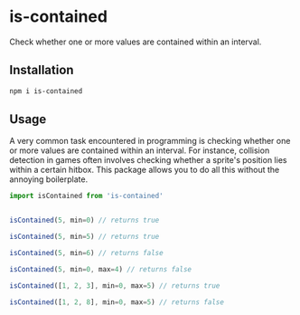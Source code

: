 # is-contained

Check whether one or more values are contained within an interval.


## Installation

```sh
npm i is-contained
```


## Usage

A very common task encountered in programming is checking whether one or more values are contained within an interval. For instance, collision detection in games often involves checking whether a sprite's position lies within a certain hitbox. This package allows you to do all this without the annoying boilerplate.

```js
import isContained from 'is-contained'


isContained(5, min=0) // returns true

isContained(5, min=5) // returns true

isContained(5, min=6) // returns false

isContained(5, min=0, max=4) // returns false

isContained([1, 2, 3], min=0, max=5) // returns true

isContained([1, 2, 8], min=0, max=5) // returns false
```

